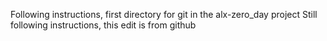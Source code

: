 Following instructions, first directory for git in the alx-zero_day project 
Still following instructions, this edit is from github
